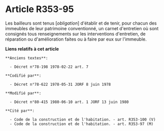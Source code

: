 # Article R353-95

Les bailleurs sont tenus [*obligation*] d'établir et de tenir, pour chacun des immeubles de leur patrimoine conventionné, un
carnet d'entretien où sont consignés tous renseignements sur les interventions d'entretien, de réparation ou d'amélioration
faites ou à faire par eux sur l'immeuble.

**Liens relatifs à cet article**

	**Anciens textes**:

	  - Décret n°78-198 1978-02-22 art. 7

	**Codifié par**:

	  - Décret n°78-622 1978-05-31 JORF 8 juin 1978

	**Modifié par**:

	  - Décret n°80-415 1980-06-10 art. 1 JORF 13 juin 1980

	**Cité par**:

	  - Code de la construction et de l'habitation. - art. R353-100 (V)
	  - Code de la construction et de l'habitation. - art. R353-97 (M)
